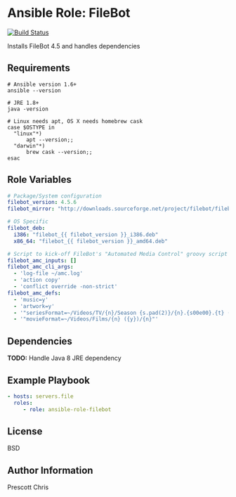 Ansible Role: FileBot
=========
[![Build Status](https://travis-ci.org/cmprescott/ansible-role-filebot.svg?branch=master)](https://travis-ci.org/cmprescott/ansible-role-filebot)

Installs FileBot 4.5 and handles dependencies

Requirements
------------

```shell
# Ansible version 1.6+
ansible --version

# JRE 1.8+
java -version

# Linux needs apt, OS X needs homebrew cask
case $OSTYPE in
  "linux"*)
      apt --version;;
  "darwin"*)
      brew cask --version;;
esac
```

Role Variables
--------------

```yaml
# Package/System configuration
filebot_version: 4.5.6
filebot_mirror: "http://downloads.sourceforge.net/project/filebot/filebot/FileBot_{{ filebot_version }}"

# OS Specific
filebot_deb:
  i386: "filebot_{{ filebot_version }}_i386.deb"
  x86_64: "filebot_{{ filebot_version }}_amd64.deb"

# Script to kick-off FileBot's "Automated Media Control" groovy script
filebot_amc_inputs: []
filebot_amc_cli_args:
  - 'log-file ~/amc.log'
  - 'action copy' 
  - 'conflict override -non-strict'
filebot_amc_defs: 
  - 'music=y'
  - 'artwork=y'
  - '"seriesFormat=~/Videos/TV/{n}/Season {s.pad(2)}/{n}.{s00e00}.{t} ({y})"'
  - '"movieFormat=~/Videos/Films/{n} ({y})/{n}"'
```

Dependencies
------------

**TODO:** Handle Java 8 JRE dependency 

Example Playbook
----------------

```yaml
- hosts: servers.file
  roles:
     - role: ansible-role-filebot
```

License
-------

BSD

Author Information
------------------

Prescott Chris
